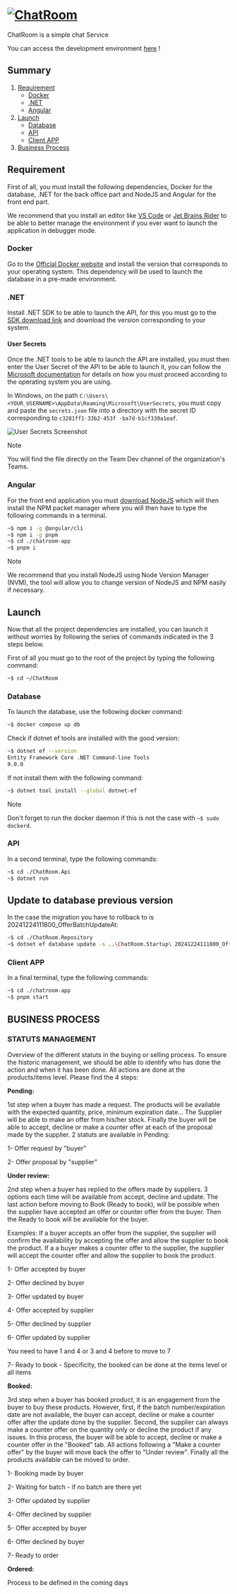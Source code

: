 # [![ChatRoom](/docs/pics/hero.png)](https://www.chatroom.com/)

ChatRoom is a simple chat Service

You can access the development environment [here](https://dev.chatroom.com/) !

## Summary

1. [Requirement](#requirement)
   - [Docker](#docker)
   - [.NET](#net)
   - [Angular](#angular)
2. [Launch](#launch)
   - [Database](#database)
   - [API](#api)
   - [Client APP](#client-app)
3. [Business Process](#business-process)

## Requirement

First of all, you must install the following dependencies, Docker for the database, .NET for the back office part and NodeJS and Angular for the front end part.

We recommend that you install an editor like [VS Code](https://code.visualstudio.com/) or [Jet Brains Rider](https://www.jetbrains.com/fr-fr/rider/) to be able to better manage the environment if you ever want to launch the application in debugger mode.

### Docker

Go to the [Official Docker website](https://www.docker.com/) and install the version that corresponds to your operating system. This dependency will be used to launch the database in a pre-made environment.

### .NET

Install .NET SDK to be able to launch the API, for this you must go to the [SDK download link](https://dotnet.microsoft.com/en-us/download) and download the version corresponding to your system.

#### User Secrets

Once the .NET tools to be able to launch the API are installed, you must then enter the User Secret of the API to be able to launch it, you can follow the [Microsoft documentation](https://learn.microsoft.com/en-us/aspnet/core/security/app-secrets?view=aspnetcore-8.0&tabs=windows#how-the-secret-manager-tool-works) for details on how you must proceed according to the operating system you are using.

In Windows, on the path `C:\Users\<YOUR_USERNAME>\AppData\Roaming\Microsoft\UserSecrets`, you must copy and paste the `secrets.json` file into a directory with the secret ID corresponding to `c3281ff1-33b2-453f -ba7d-b1cf330a1eaf`.

![User Secrets Screenshot](/docs/pics/screenshot_user_secrets.png)

> [!NOTE]  
> You will find the file directly on the Team Dev channel of the organization's Teams.

### Angular

For the front end application you must [download NodeJS](https://nodejs.org/en/download/package-manager) which will then install the NPM packet manager where you will then have to type the following commands in a terminal.

```bash
~$ npm i -g @angular/cli
~$ npm i -g pnpm
~$ cd ./chatroom-app
~$ pnpm i
```

> [!NOTE]  
> We recommend that you install NodeJS using Node Version Manager (NVM), the tool will allow you to change version of NodeJS and NPM easily if necessary.

## Launch

Now that all the project dependencies are installed, you can launch it without worries by following the series of commands indicated in the 3 steps below.

First of all you must go to the root of the project by typing the following command:

```bash
~$ cd ~/ChatRoom
```

### Database

To launch the database, use the following docker command:

```bash
~$ docker compose up db
```

Check if dotnet ef tools are installed with the good version:
    
```bash
~$ dotnet ef --version
Entity Framework Core .NET Command-line Tools
9.0.0
```
If not install them with the following command:
```bash
~$ dotnet tool install --global dotnet-ef
```

> [!NOTE]  
> Don't forget to run the docker daemon if this is not the case with `~$ sudo dockerd`.

### API

In a second terminal, type the following commands:

```bash
~$ cd ./ChatRoom.Api
~$ dotnet run
```

## Update to database previous version

In the case the migration you have to rollback to is 20241224111800_OfferBatchUpdateAt:

```bash
~$ cd ./ChatRoom.Repository
~$ dotnet ef database update -s ..\ChatRoom.Startup\ 20241224111800_OfferBatchUpdateAt
```

### Client APP

In a final terminal, type the following commands:

```bash
~$ cd ./chatroom-app
~$ pnpm start
```



## BUSINESS PROCESS

### STATUTS MANAGEMENT

Overview of the different statuts in the buying or selling process. To ensure the historic management, we should be able to identify who has done the action and when it has been done. All actions are done at the products/items level. Please find the 4 steps:

**Pending:** 

1st step when a buyer has made a request. The products will be available with the expected quantity, price, minimum expiration date... The Supplier will be able to make an offer from his/her stock. Finally the buyer will be able to accept, decline or make a counter offer at each of the proposal made by the supplier. 2 statuts are available in Pending:

1- Offer request by "buyer"

2- Offer proposal by "supplier"

**Under review:**

2nd step when a buyer has replied to the offers made by suppliers. 3 options each time will be available from accept, decline and update. The last action before moving to Book (Ready to book), will be possible when the supplier have accepted an offer or counter offer from the buyer. Then the Ready to book will be available for the buyer.

Examples: If a buyer accepts an offer from the supplier, the supplier will confirm the availability by accepting the offer and allow the supplier to book the product.
If a a buyer makes a counter offer to the supplier, the supplier will accept the counter offer and allow the supplier to book the product.

1- Offer accepted by buyer

2- Offer declined by buyer

3- Offer updated by buyer

4- Offer accepted by supplier

5- Offer declined by supplier

6- Offer updated by supplier

You need to have 1 and 4 or 3 and 4 before to move to 7

7- Ready to book - Specificity, the booked can be done at the items level or all items

**Booked:**

3rd step when a buyer has booked product, it is an engagement from the buyer to buy these products. However, first, if the batch number/expiration date are not available, the buyer can accept, decline or make a counter offer after the update done by the supplier. Second, the supplier can always make a counter offer on the quantity only or decline the product if any issues. In this process, the buyer will be able to accept, decline or make a counter offer in the "Booked" tab. All actions following a "Make a counter offer" by the buyer will move back the offer to "Under review". Finally all the products available can be moved to order.

1- Booking made by buyer

2- Waiting for batch - if no batch are there yet

3- Offer updated by supplier

4- Offer declined by supplier

5- Offer accepted by buyer

6- Offer declined by buyer

7- Ready to order

**Ordered:**

Process to be defined in the coming days




